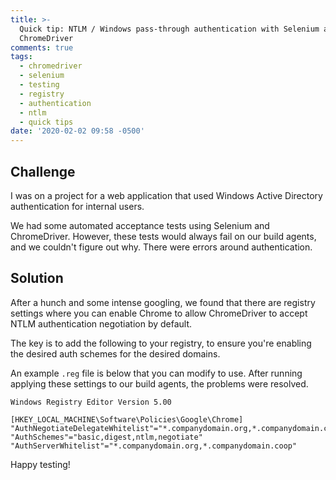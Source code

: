 ```yaml
---
title: >-
  Quick tip: NTLM / Windows pass-through authentication with Selenium and
  ChromeDriver
comments: true
tags:
  - chromedriver
  - selenium
  - testing
  - registry
  - authentication
  - ntlm
  - quick tips
date: '2020-02-02 09:58 -0500'
---
```

## Challenge 

I was on a project for a web application that used Windows Active Directory authentication for internal users.

We had some automated acceptance tests using Selenium and ChromeDriver. However, these tests would always fail on our build agents, and we couldn't figure out why. There were errors around authentication.

## Solution

After a hunch and some intense googling, we found that there are registry settings where you can enable Chrome to allow ChromeDriver to accept NTLM authentication negotiation by default. 

The key is to add the following to your registry, to ensure you're enabling the desired auth schemes for the desired domains.

An example `.reg` file is below that you can modify to use. After running applying these settings to our build agents, the problems were resolved.

```
Windows Registry Editor Version 5.00

[HKEY_LOCAL_MACHINE\Software\Policies\Google\Chrome]
"AuthNegotiateDelegateWhitelist"="*.companydomain.org,*.companydomain.coop"
"AuthSchemes"="basic,digest,ntlm,negotiate"
"AuthServerWhitelist"="*.companydomain.org,*.companydomain.coop"
```

Happy testing!
